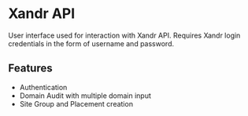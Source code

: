 # Xandr API

User interface used for interaction with Xandr API. Requires Xandr login credentials in the form of username and password.


## Features

 - Authentication
 - Domain Audit with multiple domain input
 - Site Group and Placement creation
